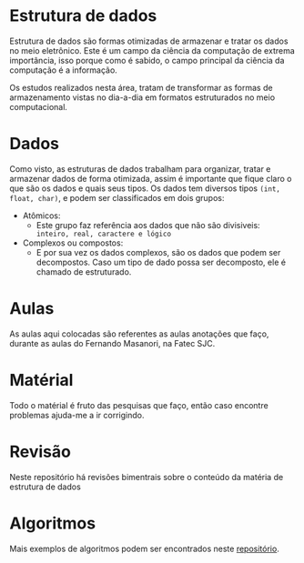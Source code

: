 # Estrutura de dados

Estrutura de dados são formas otimizadas de armazenar e tratar os dados no meio eletrônico. Este é um campo da ciência da computação de extrema importância, isso porque como é sabido, o campo principal da ciência da computação é a informação.

Os estudos realizados nesta área, tratam de transformar as formas de armazenamento vistas no dia-a-dia em formatos estruturados no meio computacional.

# Dados

Como visto, as estruturas de dados trabalham para organizar, tratar e armazenar dados de forma otimizada, assim é importante que fique claro o que são os dados e quais seus tipos. Os dados tem diversos tipos <code>(int, float, char)</code>, e podem ser classificados em dois grupos: 
  * Atômicos:
    * Este grupo faz referência aos dados que não são divisiveis: <code> inteiro, real, caractere e lógico </code>
  * Complexos ou compostos:
    * E por sua vez os dados complexos, são os dados que podem ser decompostos. Caso um tipo de dado possa ser decomposto, ele é chamado de estruturado.
    
# Aulas

As aulas aqui colocadas são referentes as aulas anotações que faço, durante as aulas do Fernando Masanori, na Fatec SJC.

# Matérial

Todo o matérial é fruto das pesquisas que faço, então caso encontre problemas ajuda-me a ir corrigindo.

# Revisão

Neste repositório há revisões bimentrais sobre o conteúdo da matéria de estrutura de dados

# Algoritmos

Mais exemplos de algoritmos podem ser encontrados neste [repositório](https://github.com/M3nin0/data-algorithm).
